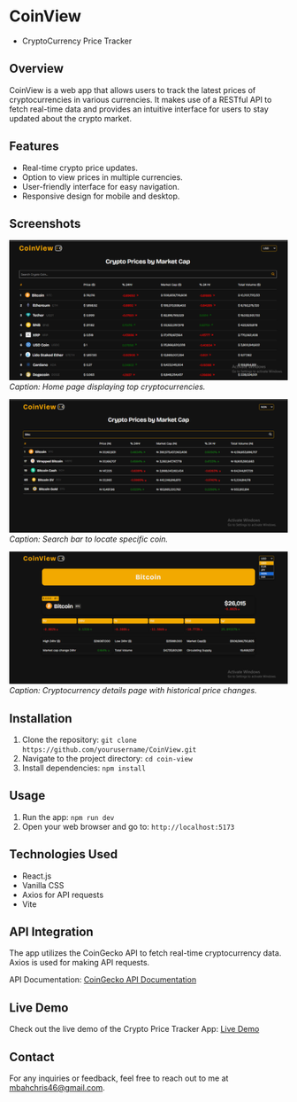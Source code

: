 # CoinView

- CryptoCurrency Price Tracker

## Overview

CoinView is a web app that allows users to track the latest prices of cryptocurrencies in various currencies. It makes use of a RESTful API to fetch real-time data and provides an intuitive interface for users to stay updated about the crypto market.

## Features

- Real-time crypto price updates.
- Option to view prices in multiple currencies.
- User-friendly interface for easy navigation.
- Responsive design for mobile and desktop.

## Screenshots

![Screenshot 1](<./public/screenshots/Screenshot%20(77).png>)
_Caption: Home page displaying top cryptocurrencies._

![Screenshot 2](<./public/screenshots/Screenshot%20(80).png>)
_Caption: Search bar to locate specific coin._

![Screenshot 3](<./public/screenshots/Screenshot%20(81).png>)
_Caption: Cryptocurrency details page with historical price changes._

## Installation

1. Clone the repository: `git clone https://github.com/yourusername/CoinView.git`
2. Navigate to the project directory: `cd coin-view`
3. Install dependencies: `npm install`

## Usage

1. Run the app: `npm run dev`
2. Open your web browser and go to: `http://localhost:5173`

## Technologies Used

- React.js
- Vanilla CSS
- Axios for API requests
- Vite

## API Integration

The app utilizes the CoinGecko API to fetch real-time cryptocurrency data. Axios is used for making API requests.

API Documentation: [CoinGecko API Documentation](https://www.coingecko.com/en/api/documentation)

## Live Demo

Check out the live demo of the Crypto Price Tracker App: [Live Demo](https://coin-pulse.vercel.app)

## Contact

For any inquiries or feedback, feel free to reach out to me at mbahchris46@gmail.com.
